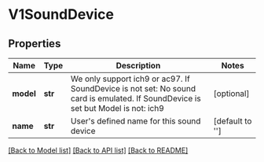 # V1SoundDevice

## Properties
Name | Type | Description | Notes
------------ | ------------- | ------------- | -------------
**model** | **str** | We only support ich9 or ac97. If SoundDevice is not set: No sound card is emulated. If SoundDevice is set but Model is not: ich9 | [optional] 
**name** | **str** | User&#39;s defined name for this sound device | [default to '']

[[Back to Model list]](../README.md#documentation-for-models) [[Back to API list]](../README.md#documentation-for-api-endpoints) [[Back to README]](../README.md)


